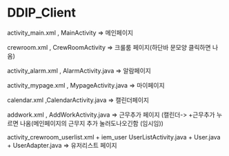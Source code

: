 ﻿# DDIP_Client

activity_main.xml , MainActivity => 메인페이지

crewroom.xml , CrewRoomActivity => 크룰룸 페이지(하단바 문모양 클릭하면 나옴)

activity_alarm.xml , AlarmActivity.java => 알람페이지

activity_mypage.xml , MypageActivity.java => 마이페이지

calendar.xml ,CalendarActivity.java => 캘린더페이지

addwork.xml , AddWorkActivity.java => 근무추가 페이지 (캘린더-> +근무추가 누르면 나옴(메인페이지의 근무지 추가 눌러도나오긴함 (임시임))

activity_crewroom_userlist.xml + iem_user
UserListActivity.java + User.java + UserAdapter.java => 유저리스트 페이지
